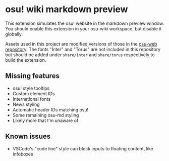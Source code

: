 # osu! wiki markdown preview

This extension simulates the osu! website in the markdown preview window. You should enable this extension in your osu-wiki workspace, but disable it globally.

Assets used in this project are modified versions of those in the [osu-web repository](https://github.com/ppy/osu-web). The fonts "Inter" and "Torus" are not included in this repository but should be added under `share/inter` and `share/torus` respectively to build the extension.

## Missing features

- osu! style tooltips
- Custom element IDs
- International fonts
- News styling
- Automatic header IDs matching osu!
- Some remaining osu-md styling
- Likely more that I'm unaware of

## Known issues

- VSCode's "code line" style can block inputs to floating content, like infoboxes
